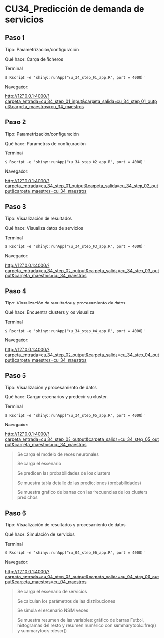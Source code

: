 CU34_Predicción de demanda de servicios
========================================================================


Paso 1
------

Tipo: Parametrización/configuración

Qué hace: Carga de ficheros


Terminal:

````
$ Rscript -e 'shiny::runApp("cu_34_step_01_app.R", port = 4000)'
````

Navegador:

http://127.0.0.1:4000/?carpeta_entrada=cu_34_step_01_input&carpeta_salida=cu_34_step_01_output&carpeta_maestros=cu_34_maestros


Paso 2
------

Tipo: Parametrización/configuración

Qué hace: Parámetros de configuración

Terminal:

````
$ Rscript -e 'shiny::runApp("cu_34_step_02_app.R", port = 4000)'
````

Navegador:

http://127.0.0.1:4000/?carpeta_entrada=cu_34_step_01_output&carpeta_salida=cu_34_step_02_output&carpeta_maestros=cu_34_maestros



Paso 3
------

Tipo: Visualización de resultados

Qué hace: Visualiza datos de servicios

Terminal:

````
$ Rscript -e 'shiny::runApp("cu_34_step_03_app.R", port = 4000)'
````

Navegador:

http://127.0.0.1:4000/?carpeta_entrada=cu_34_step_02_output&carpeta_salida=cu_34_step_03_output&carpeta_maestros=cu_34_maestros



Paso 4
------

Tipo: Visualización de resultados y procesamiento de datos

Qué hace: Encuentra clusters y los visualiza


Terminal:

````
$ Rscript -e 'shiny::runApp("cu_34_step_04_app.R", port = 4000)'
````

Navegador:

http://127.0.0.1:4000/?carpeta_entrada=cu_34_step_02_output&carpeta_salida=cu_34_step_04_output&carpeta_maestros=cu_34_maestros



Paso 5
------

Tipo: Visualización y procesamiento de datos

Qué hace: Cargar escenarios y predecir su cluster.


Terminal:

````
$ Rscript -e 'shiny::runApp("cu_34_step_05_app.R", port = 4000)'
````

Navegador:

http://127.0.0.1:4000/?carpeta_entrada=cu_34_step_02_output&carpeta_salida=cu_34_step_05_output&carpeta_maestros=cu_34_maestros



>Se carga el modelo de redes neuronales
>
>Se carga el escenario
>
>Se predicen las probabilidades de los clusters
>
>Se muestra tabla detalle de las predicciones (probabilidades)
>
>Se muestra gráfico de barras con las frecuencias de los clusters predichos



Paso 6
------

Tipo: Visualización de resultados y procesamiento de datos

Qué hace: Simulación de servicios

Terminal:

````
$ Rscript -e 'shiny::runApp("cu_04_step_06_app.R", port = 4000)'
````

Navegador:

http://127.0.0.1:4000/?carpeta_entrada=cu_04_step_05_output&carpeta_salida=cu_04_step_06_output&carpeta_maestros=cu_04_maestros

>Se carga el escenario de servicios
>
>Se calculan los parámetros de las distribuciones
>
>Se simula el escenario NSIM veces
>
>Se muestra resumen de las variables: gráfico de barras Futbol, histogramas del resto
>y resumen numérico con summarytools::freq() y summarytools::descr()
>


